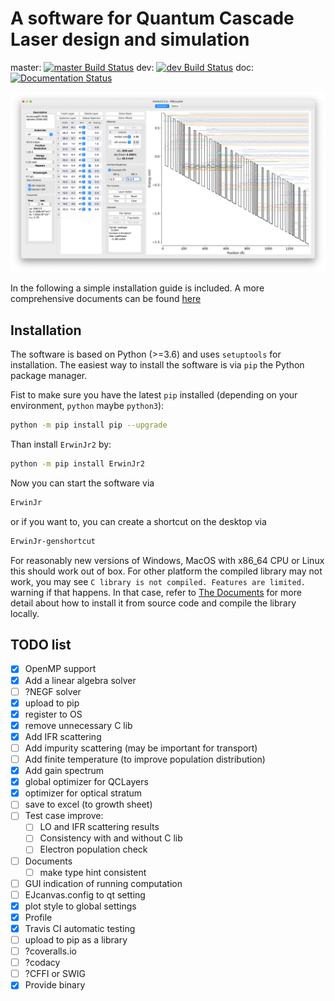 A software for Quantum Cascade Laser design and simulation
================

master:
[![master Build Status](https://travis-ci.com/PrincetonUniversity/ErwinJr2.svg?branch=master)](https://travis-ci.com/PrincetonUniversity/ErwinJr2)
dev:
[![dev Build Status](https://travis-ci.com/PrincetonUniversity/ErwinJr2.svg?branch=dev)](https://travis-ci.com/PrincetonUniversity/ErwinJr2)
doc:
[![Documentation Status](https://readthedocs.org/projects/erwinjr2/badge/?version=dev)](https://erwinjr2.readthedocs.io/en/latest/?badge=dev)


![Main Window Screenshot](./docs/figures/qtab.png)

In the following a simple installation guide is included. A more comprehensive
documents can be found [here](https://erwinjr2.readthedocs.io/)


Installation
---------------
The software is based on Python (>=3.6) and uses `setuptools` for installation.
The easiest way to install the software is via `pip` the Python package manager.

Fist to make sure you have the latest `pip` installed (depending on your
environment, `python` maybe `python3`):

```bash
python -m pip install pip --upgrade
```

Than install `ErwinJr2` by:

```bash
python -m pip install ErwinJr2
```

Now you can start the software via

```bash
ErwinJr
```

or if you want to, you can create a shortcut on the desktop via

```bash
ErwinJr-genshortcut
```

For reasonably new versions of Windows, MacOS with x86_64 CPU or Linux this
should work out of box. For other platform the compiled library may not work,
you may see `C library is not compiled. Features are limited.` warning if
that happens. In that case, refer to
[The Documents](https://erwinjr2.readthedocs.io/en/latest/manual/install.html)
for more detail about how to install it from source code and compile the
library locally.


## TODO list
- [X] OpenMP support
- [X] Add a linear algebra solver
- [ ] ?NEGF solver
- [X] upload to pip
- [X] register to OS
- [X] remove unnecessary C lib
- [X] Add IFR scattering
- [ ] Add impurity scattering (may be important for transport)
- [ ] Add finite temperature (to improve population distribution)
- [X] Add gain spectrum
- [X] global optimizer for QCLayers
- [X] optimizer for optical stratum
- [ ] save to excel (to growth sheet)
- [ ] Test case improve:
    - [ ] LO and IFR scattering results
    - [ ] Consistency with and without C lib
    - [ ] Electron population check
- [ ] Documents
    - [ ] make type hint consistent
- [ ] GUI indication of running computation
- [ ] EJcanvas.config to qt setting
- [X] plot style to global settings
- [X] Profile
- [X] Travis CI automatic testing
- [ ] upload to pip as a library
- [ ] ?coveralls.io
- [ ] ?codacy
- [ ] ?CFFI or SWIG
- [X] Provide binary
